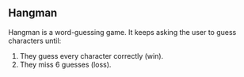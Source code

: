## Hangman
Hangman is a word-guessing game. It keeps asking the user to guess characters until:
1. They guess every character correctly (win).
2. They miss 6 guesses (loss).

